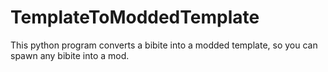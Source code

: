 # TemplateToModdedTemplate
This python program converts a bibite into a modded template, so you can spawn any bibite into a mod.

